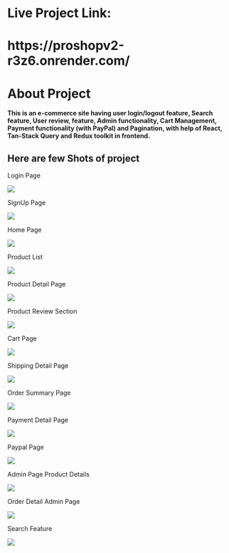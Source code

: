 <h1>Live Project Link: <h1>
https://proshopv2-r3z6.onrender.com/
  
<h1> About Project </h1>
<b>This is an e-commerce site having user login/logout feature, Search feature, User review, 
feature, Admin functionality, Cart Management, Payment functionality (with PayPal) and 
Pagination, with help of React, Tan-Stack Query and Redux toolkit in frontend.
</b>
  
  <h2>Here are few Shots of project</h2>
  <p>Login Page</p>
 <img src= "https://github.com/sujitoic999/ProShopV2/blob/master/uploads/Screenshot%20(168).png"/>
 <br />
  <p>SignUp Page</p>
 <img src= "https://github.com/sujitoic999/ProShopV2/blob/master/uploads/Screenshot%20(169).png"/>
 <br />
  <p>Home Page</p>
 <img src= "https://github.com/sujitoic999/ProShopV2/blob/master/uploads/Screenshot%20(170).png"/>
 <br />
  <p>Product List</p>
 <img src= "https://github.com/sujitoic999/ProShopV2/blob/master/uploads/Screenshot%20(171).png"/>
 <br />
  <p>Product Detail Page</p>
 <img src= "https://github.com/sujitoic999/ProShopV2/blob/master/uploads/Screenshot%20(172).png"/>
 <br />
 <p>Product Review Section</p>
 <img src= "https://github.com/sujitoic999/ProShopV2/blob/master/uploads/Screenshot%20(173).png"/>
 <br />
 <p>Cart Page</p>
 <img src= "https://github.com/sujitoic999/ProShopV2/blob/master/uploads/Screenshot%20(174).png"/>
 <br />
 <p>Shipping Detail Page</p>
 <img src= "https://github.com/sujitoic999/ProShopV2/blob/master/uploads/Screenshot%20(175).png"/>
 <br />
 <p>Order Summary Page</p>
 <img src= "https://github.com/sujitoic999/ProShopV2/blob/master/uploads/Screenshot%20(176).png"/>
 <br />
 <p>Payment Detail Page</p>
 <img src= "https://github.com/sujitoic999/ProShopV2/blob/master/uploads/Screenshot%20(177).png"/>
 <br />
 <p>Paypal Page</p>
 <img src= "https://github.com/sujitoic999/ProShopV2/blob/master/uploads/Screenshot%20(178).png"/>
 <br />
 <p>Admin Page Product Details</p>
 <img src= "https://github.com/sujitoic999/ProShopV2/blob/master/uploads/Screenshot%20(181).png"/>
 <br />
 <p>Order Detail Admin Page</p>
 <img src= "https://github.com/sujitoic999/ProShopV2/blob/master/uploads/Screenshot%20(183).png"/>
 <br />
 <p>Search Feature</p>
 <img src= "https://github.com/sujitoic999/ProShopV2/blob/master/uploads/Screenshot%20(184).png"/>
 <br />
